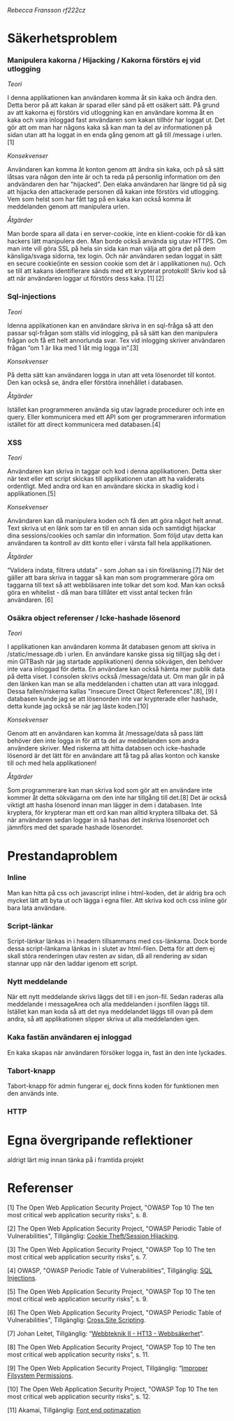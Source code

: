 _Rebecca Fransson_
_rf222cz_


# Säkerhetsproblem
### Manipulera kakorna / Hijacking / Kakorna förstörs ej vid utlogging
_Teori_

I denna applikationen kan användaren komma åt sin kaka och ändra den. Detta beror på att kakan är sparad eller sänd på ett osäkert sätt.
På grund av att kakorna ej förstörs vid utloggning kan en användare komma åt en kaka och vara inloggad fast användaren som kakan tillhör har loggat ut. Det gör att om man har någons kaka så kan man ta del av informationen på sidan utan att ha loggat in en enda gång genom att gå till /message i urlen.[1]


_Konsekvenser_

Användaren kan komma åt konton genom att ändra sin kaka, och på så sätt låtsas vara någon den inte är och ta reda på personlig information om den andvändaren den har "hijacked".
Den elaka användaren har längre tid på sig att hijacka den attackerade personen då kakan inte förstörs vid utlogging.
Vem som helst som har fått tag på en kaka kan också komma åt meddelanden genom att manipulera urlen.


_Åtgärder_

Man borde spara all data i en server-cookie, inte en klient-cookie för då kan hackers lätt manipulera den.
Man borde också använda sig utav HTTPS. Om man inte vill göra SSL på hela sin sida kan man välja att göra det på dem känsliga/svaga sidorna, tex login. Och när användaren sedan loggat in sätt en secure cookie(inte en session cookie som det är i applikationen nu).
Och se till att kakans identifierare sänds med ett krypterat protokoll!
Skriv kod så att när användaren loggar ut förstörs dess kaka.
[1] [2]


### Sql-injections
_Teori_

Idenna applikationen kan en användare skriva in en sql-fråga så att den passar sql-frågan som ställs vid inlogging, på så sätt kan den manipulera frågan och få ett helt annorlunda svar. Tex vid inlogging skriver  användaren frågan “om 1 är lika med 1 låt mig logga in”.[3]


_Konsekvenser_

På detta sätt kan användaren logga in utan att veta lösenordet till kontot.
Den kan också se, ändra eller förstöra innehållet i databasen.


_Åtgärder_

Istället kan programmeren använda sig utav lagrade procedurer och inte en query.
Eller kommunicera med ett API som ger programmeraren information istället för att direct kommunicera med databasen.[4]


### XSS
_Teori_

Användaren kan skriva in taggar och kod i denna applikationen. Detta sker när text eller ett script skickas till applikationen utan att ha validerats ordentligt. Med andra ord kan en användare skicka in skadlig kod i applikationen.[5]


_Konsekvenser_

Användaren kan då manipulera koden och få den att göra något helt annat. Text skriva ut en länk som tar en till en annan sida och samtidigt hijackar dina sessions/cookies och samlar din information. Som följd utav detta kan användaren ta kontroll av ditt konto eller i värsta fall hela applikationen.


_Åtgärder_

“Validera indata, filtrera utdata” - som Johan sa i sin föreläsning.[7]
När det gäller att bara skriva in taggar så kan man som programmerare göra om taggarna till text så att webbläsaren inte tolkar det som kod.
Man kan också göra en whitelist - då man bara tilllåter ett visst antal tecken från användaren.
[6]

### Osäkra object referenser / Icke-hashade lösenord
_Teori_

I applikationen kan användaren komma åt databasen genom att skriva in /static/message.db i urlen. En användare kanske gissa sig till(jag såg det i min GITBash när jag startade applikationen) denna sökvägen, den behöver inte vara inloggad för detta.
En användare kan också hämta mer publik data på detta viset.
I consolen skrivs också /message/data ut. Om man går in på den länken kan man se alla meddelanden i chatten utan att vara inloggad.
Dessa fallen/riskerna kallas "Insecure Direct Object References".[8], [9]
I databasen kunde jag se att lösenorden inte var krypterade eller hashade, detta kunde jag också se när jag läste koden.[10]


_Konsekvenser_

Genom att en användaren kan komma åt /message/data så pass lätt behöver den inte logga in för att ta del av meddelanden som andra användere skriver.
Med riskerna att hitta databsen och icke-hashade lösenord är det lätt för en användare att få tag på allas konton och kanske till och med hela applikationen!


_Åtgärder_

Som programmerare kan man skriva kod som gör att en användare inte kommer åt detta sökvägarna om den inte har tillgång till det.[8]
Det är också viktigt att hasha lösenord innan man lägger in dem i databasen. Inte kryptera, för krypterar man ett ord kan man alltid kryptera tillbaka det. Så när användaren sedan loggar in så hashas det inskriva lösenordet och jämnförs med det sparade hashade lösenordet.


# Prestandaproblem

### Inline
Man kan hitta på css och javascript inline i html-koden, det är aldrig bra och mycket lätt att byta ut och lägga i egna filer. Att skriva kod och css inline gör bara lata användare.

### Script-länkar
Script-länkar länkas in i headern tillsammans med css-länkarna. Dock borde dessa script-länkarna länkas in i slutet av html-filen. Detta för att dem ej skall störa renderingen utav resten av sidan, då all rendering av sidan stannar upp när den laddar igenom ett script.

### Nytt meddelande
När ett nytt meddelande skrivs läggs det till i en json-fil. Sedan raderas alla meddelande i messageArea och alla meddelanden i jsonfilen läggs till. Istället kan man koda så att det nya meddelandet läggs till ovan på dem andra, så att applikationen slipper skriva ut alla meddelanden igen.

### Kaka fastän användaren ej inloggad
En kaka skapas när användaren försöker logga in, fast än den inte lyckades.

### Tabort-knapp
Tabort-knapp för admin fungerar ej, dock finns koden för funktionen men den används inte.

### HTTP

# Egna övergripande reflektioner

aldrigt lärt mig innan
tänka på i framtida projekt


# Referenser

[1] The Open Web Application Security Project, "OWASP Top 10 The ten most critical web application security risks”, s. 8.

[2] The Open Web Application Security Project, "OWASP Periodic Table of Vulnerabilities", Tillgänglig: [Cookie Theft/Session Hijacking](https://www.owasp.org/index.php/OWASP_Periodic_Table_of_Vulnerabilities#Periodic_Table_of_Vulnerabilities).

[3] The Open Web Application Security Project, "OWASP Top 10 The ten most critical web application security risks”, s. 7.

[4] OWASP, "OWASP Periodic Table of Vulnerabilities", Tillgänglig: [SQL Injections](https://www.owasp.org/index.php/OWASP_Periodic_Table_of_Vulnerabilities_-_SQL_Injection).

[5] The Open Web Application Security Project, "OWASP Top 10 The ten most critical web application security risks”, s. 9.

[6] The Open Web Application Security Project, "OWASP Periodic Table of Vulnerabilities", Tillgänglig: [Cross.Site Scripting](https://www.owasp.org/index.php/OWASP_Periodic_Table_of_Vulnerabilities_-_Cross-Site_Scripting_(XSS)).

[7] Johan Leitet, Tillgänglig: “[Webbteknik II - HT13 - Webbsäkerhet](https://www.youtube.com/watch?v=Gc_pc9TMEIk)”.

[8] The Open Web Application Security Project, "OWASP Top 10 The ten most critical web application security risks”, s. 11.

[9] The Open Web Application Security Project, Tillgänglig: “[Improper Filsystem Permissions](https://www.owasp.org/index.php/OWASP_Periodic_Table_of_Vulnerabilities_-_Improper_Filesystem_Permissions).

[10] The Open Web Application Security Project, "OWASP Top 10 The ten most critical web application security risks”, s. 12.

[11] Akamai, Tillgänglig: [Font end optimazation](https://www.akamai.com/us/en/resources/front-end-optimization-feo.jsp)

